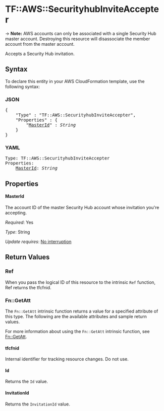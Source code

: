 # TF::AWS::SecurityhubInviteAccepter

-> **Note:** AWS accounts can only be associated with a single Security Hub master account. Destroying this resource will disassociate the member account from the master account.

Accepts a Security Hub invitation.

## Syntax

To declare this entity in your AWS CloudFormation template, use the following syntax:

### JSON

<pre>
{
    "Type" : "TF::AWS::SecurityhubInviteAccepter",
    "Properties" : {
        "<a href="#masterid" title="MasterId">MasterId</a>" : <i>String</i>
    }
}
</pre>

### YAML

<pre>
Type: TF::AWS::SecurityhubInviteAccepter
Properties:
    <a href="#masterid" title="MasterId">MasterId</a>: <i>String</i>
</pre>

## Properties

#### MasterId

The account ID of the master Security Hub account whose invitation you're accepting.

_Required_: Yes

_Type_: String

_Update requires_: [No interruption](https://docs.aws.amazon.com/AWSCloudFormation/latest/UserGuide/using-cfn-updating-stacks-update-behaviors.html#update-no-interrupt)

## Return Values

### Ref

When you pass the logical ID of this resource to the intrinsic `Ref` function, Ref returns the tfcfnid.

### Fn::GetAtt

The `Fn::GetAtt` intrinsic function returns a value for a specified attribute of this type. The following are the available attributes and sample return values.

For more information about using the `Fn::GetAtt` intrinsic function, see [Fn::GetAtt](https://docs.aws.amazon.com/AWSCloudFormation/latest/UserGuide/intrinsic-function-reference-getatt.html).

#### tfcfnid

Internal identifier for tracking resource changes. Do not use.

#### Id

Returns the <code>Id</code> value.

#### InvitationId

Returns the <code>InvitationId</code> value.

